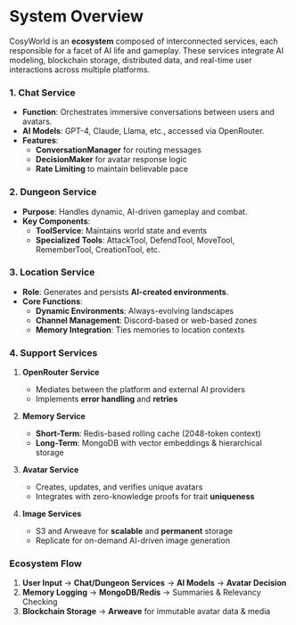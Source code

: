 # System Overview
CosyWorld is an **ecosystem** composed of interconnected services, each responsible for a facet of AI life and gameplay. These services integrate AI modeling, blockchain storage, distributed data, and real-time user interactions across multiple platforms.

### **1. Chat Service**
- **Function**: Orchestrates immersive conversations between users and avatars.  
- **AI Models**: GPT-4, Claude, Llama, etc., accessed via OpenRouter.  
- **Features**:  
  - **ConversationManager** for routing messages  
  - **DecisionMaker** for avatar response logic  
  - **Rate Limiting** to maintain believable pace


### **2. Dungeon Service**
- **Purpose**: Handles dynamic, AI-driven gameplay and combat.  
- **Key Components**:  
  - **ToolService**: Maintains world state and events  
  - **Specialized Tools**: AttackTool, DefendTool, MoveTool, RememberTool, CreationTool, etc.


### **3. Location Service**
- **Role**: Generates and persists **AI-created environments**.  
- **Core Functions**:  
  - **Dynamic Environments**: Always-evolving landscapes  
  - **Channel Management**: Discord-based or web-based zones  
  - **Memory Integration**: Ties memories to location contexts


### **4. Support Services**

1. **OpenRouter Service**  
   - Mediates between the platform and external AI providers  
   - Implements **error handling** and **retries**

2. **Memory Service**  
   - **Short-Term**: Redis-based rolling cache (2048-token context)  
   - **Long-Term**: MongoDB with vector embeddings & hierarchical storage

3. **Avatar Service**  
   - Creates, updates, and verifies unique avatars  
   - Integrates with zero-knowledge proofs for trait **uniqueness**

4. **Image Services**  
   - S3 and Arweave for **scalable** and **permanent** storage  
   - Replicate for on-demand AI-driven image generation


### **Ecosystem Flow**
1. **User Input** → **Chat/Dungeon Services** → **AI Models** → **Avatar Decision**  
2. **Memory Logging** → **MongoDB/Redis** → Summaries & Relevancy Checking  
3. **Blockchain Storage** → **Arweave** for immutable avatar data & media